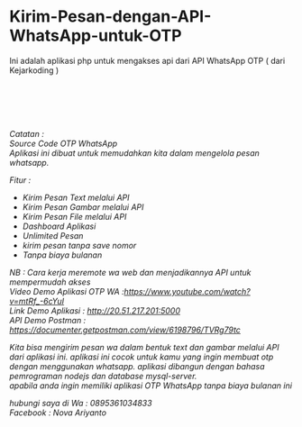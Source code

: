 # Kirim-Pesan-dengan-API-WhatsApp-untuk-OTP

Ini adalah aplikasi php untuk mengakses api dari API WhatsApp OTP ( dari Kejarkoding )

</br>
</br>
</br>
</br>

<i>Catatan : </br>
Source Code OTP WhatsApp</br>
Aplikasi ini dibuat untuk memudahkan kita dalam mengelola pesan whatsapp.  

Fitur : 
- Kirim Pesan Text melalui API 
- Kirim Pesan Gambar melalui API
- Kirim Pesan File melalui API
- Dashboard Aplikasi
- Unlimited Pesan
- kirim pesan tanpa save nomor
- Tanpa biaya bulanan

NB : Cara kerja meremote wa web dan menjadikannya API untuk mempermudah akses </br>
Video Demo Aplikasi OTP WA :https://www.youtube.com/watch?v=mtRf_-6cYuI </br>
Link Demo Aplikasi : http://20.51.217.201:5000 </br>
API Demo Postman : https://documenter.getpostman.com/view/6198796/TVRg79tc </br>

Kita bisa mengirim pesan wa dalam bentuk text dan gambar melalui API dari aplikasi ini. 
aplikasi ini cocok untuk kamu yang ingin membuat otp dengan menggunakan whatsapp. 
aplikasi dibangun dengan bahasa pemrograman nodejs dan database mysql-server.  
apabila anda ingin memiliki aplikasi OTP WhatsApp tanpa biaya bulanan ini 

hubungi saya di
Wa : 0895361034833 </br>
Facebook : Nova Ariyanto
</i>